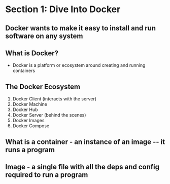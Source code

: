 # Section 1: Dive Into Docker

## Docker wants to make it easy to install and run software on any system

## What is Docker?
- Docker is a platform or ecosystem around creating and running containers

## The Docker Ecosystem
1. Docker Client (interacts with the server)
2. Docker Machine
3. Docker Hub
4. Docker Server (behind the scenes)
5. Docker Images
6. Docker Compose

## What is a container - an instance of an image -- it runs a program

## Image - a single file with all the deps and config required to run a program

